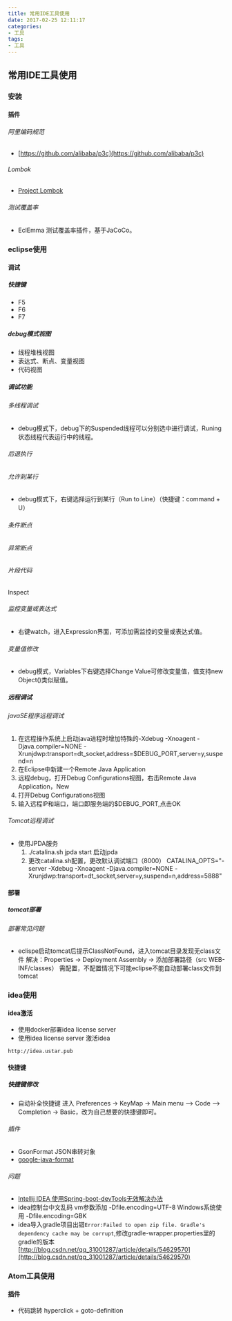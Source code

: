 ```yaml
---
title: 常用IDE工具使用
date: 2017-02-25 12:11:17
categories: 
- 工具
tags:
- 工具
---
```


## 常用IDE工具使用

### 安装

#### 插件

###### 阿里编码规范

- [https://github.com/alibaba/p3c](https://github.com/alibaba/p3c)

######  Lombok

- [Project Lombok](https://projectlombok.org)

###### 测试覆盖率
- EclEmma 测试覆盖率插件，基于JaCoCo。


### eclipse使用

#### 调试

##### 快捷键

- F5
- F6
- F7

##### debug模式视图

- 线程堆栈视图
- 表达式、断点、变量视图
- 代码视图

##### 调试功能
###### 多线程调试

- debug模式下，debug下的Suspended线程可以分别选中进行调试，Runing状态线程代表运行中的线程。

###### 后退执行

###### 允许到某行

- debug模式下，右键选择运行到某行（Run to Line）（快捷键：command + U）

###### 条件断点

###### 异常断点

###### 片段代码
Inspect

###### 监控变量或表达式

- 右键watch，进入Expression界面，可添加需监控的变量或表达式值。

###### 变量值修改

- debug模式，Variables下右键选择Change Value可修改变量值，值支持new Object()类似赋值。

##### 远程调试

###### javaSE程序远程调试

1. 在远程操作系统上启动java进程时增加特殊的-Xdebug -Xnoagent -Djava.compiler=NONE -Xrunjdwp:transport=dt_socket,address=$DEBUG_PORT,server=y,suspend=n
2. 在Eclipse中新建一个Remote Java Application
3. 远程debug，打开Debug Configurations视图，右击Remote Java Application，New
4. 打开Debug Configurations视图
5. 输入远程IP和端口，端口即服务端的$DEBUG_PORT,点击OK

###### Tomcat远程调试

- 使用JPDA服务
  1. ./catalina.sh jpda start  启动jpda
  2. 更改catalina.sh配置，更改默认调试端口（8000） CATALINA_OPTS="-server -Xdebug -Xnoagent -Djava.compiler=NONE -Xrunjdwp:transport=dt_socket,server=y,suspend=n,address=5888" 


#### 部署

##### tomcat部署

###### 部署常见问题

- eclispe启动tomcat后提示ClassNotFound，进入tomcat目录发现无class文件  解决：Properties -> Deployment Assembly -> 添加部署路径（src WEB-INF/classes）   需配置，不配置情况下可能eclipse不能自动部署class文件到tomcat

### idea使用

#### idea激活

- 使用docker部署idea license server
- 使用idea license server 激活idea
```
http://idea.ustar.pub
```


#### 快捷键

##### 快捷键修改

- 自动补全快捷键
进入 Preferences -> KeyMap -> Main menu –> Code –> Completion -> Basic，改为自己想要的快捷键即可。

###### 插件

- GsonFormat JSON串转对象
- [google-java-format](https://github.com/google/google-java-format)




###### 问题
- [Intellij IDEA 使用Spring-boot-devTools无效解决办法](http://blog.csdn.net/wjc475869/article/details/52442484)
- idea控制台中文乱码   vm参数添加 -Dfile.encoding=UTF-8   Windows系统使用 -Dfile.encoding=GBK
- idea导入gradle项目出错`Error:Failed to open zip file. Gradle's dependency cache may be corrupt`,修改gradle-wrapper.properties里的gradle的版本[http://blog.csdn.net/qq_31001287/article/details/54629570](http://blog.csdn.net/qq_31001287/article/details/54629570)

### Atom工具使用

#### 插件

- 代码跳转 hyperclick + goto-definition

